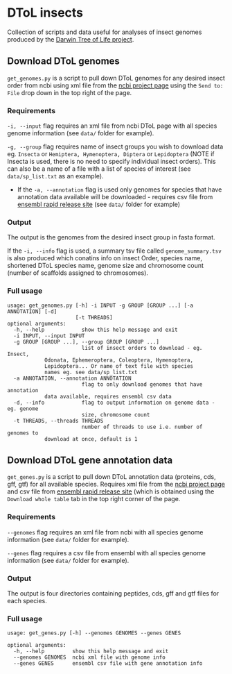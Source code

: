 # DToL insects
Collection of scripts and data useful for analyses of insect genomes produced by the [Darwin Tree of Life project](https://www.darwintreeoflife.org/).

## Download DToL genomes

`get_genomes.py` is a script to pull down DToL genomes for any desired insect order from ncbi using xml file from the [ncbi project page](https://www.ncbi.nlm.nih.gov/assembly?LinkName=bioproject_assembly_all&from_uid=667893) using the `Send to: File` drop down in the top right of the page.

### Requirements
`-i, --input` flag requires an xml file from ncbi DToL page with all species genome information (see `data/` folder for example).

`-g, --group` flag requires name of insect groups you wish to download data eg. `Insecta` or `Hemiptera, Hymenoptera, Diptera` or `Lepidoptera` (NOTE if Insecta is used, there is no need to specify individual insect orders). This can also be a name of a file with a list of species of interest (see `data/sp_list.txt` as an example). 

* If the `-a, --annotation` flag is used only genomes for species that have annotation data available will be downloaded - requires csv file from [ensembl rapid release site](https://rapid.ensembl.org/info/about/species.html) (see `data/` folder for example)

### Output
The output is the genomes from the desired insect group in fasta format.

If the `-i, --info` flag is used, a summary tsv file called `genome_summary.tsv` is also produced which conatins info on insect Order, species name, shortened DToL species name, genome size and chromosome count (number of scaffolds assigned to chromosomes).

### Full usage

```
usage: get_genomes.py [-h] -i INPUT -g GROUP [GROUP ...] [-a ANNOTATION] [-d]
                      [-t THREADS]
optional arguments:
  -h, --help            show this help message and exit
  -i INPUT, --input INPUT
  -g GROUP [GROUP ...], --group GROUP [GROUP ...]
                        list of insect orders to download - eg. Insect,
			Odonata, Ephemeroptera, Coleoptera, Hymenoptera,
	 		Lepidoptera... Or name of text file with species
			names eg. see data/sp_list.txt
  -a ANNOTATION, --annotation ANNOTATION
                        flag to only download genomes that have annotation
			data available, requires ensembl csv data
  -d, --info            flag to output information on genome data - eg. genome
                        size, chromosome count
  -t THREADS, --threads THREADS
                        number of threads to use i.e. number of genomes to
			download at once, default is 1
```

## Download DToL gene annotation data

`get_genes.py` is a script to pull down DToL annotation data (proteins, cds, gff, gtf) for all available species. Requires xml file from the [ncbi project page](https://www.ncbi.nlm.nih.gov/bioproject/667893) and csv file from [ensembl rapid release site](https://rapid.ensembl.org/info/about/species.html) (which is obtained using the `Download whole table` tab in the top right corner of the page.

### Requirements
`--genomes` flag requires an xml file from ncbi with all species genome information (see `data/` folder for example).

`--genes` flag requires a csv file from ensembl with all species genome information (see `data/` folder for example).

### Output
The output is four directories containing peptides, cds, gff and gtf files for each species.

### Full usage

```
usage: get_genes.py [-h] --genomes GENOMES --genes GENES

optional arguments:
  -h, --help         show this help message and exit
  --genomes GENOMES  ncbi xml file with genome info
  --genes GENES      ensembl csv file with gene annotation info
```
